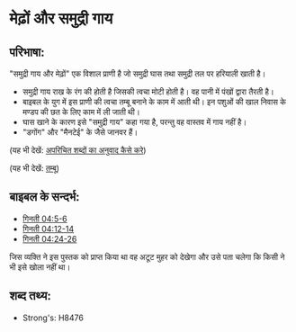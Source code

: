 # मेढ़ों और समुद्री गाय #

## परिभाषा: ##

"समुद्री गाय और मेढ़ों" एक विशाल प्राणी है जो समुद्री घास तथा समुद्री तल पर हरियाली खाती है।

* समुद्री गाय राख के रंग की होती है जिसकी त्वचा मोटी होती है। वह पानी में पंखों द्वारा तैरती है।
* बाइबल के युग में इस प्राणी की त्वचा तम्बू बनाने के काम में आती थी। इन पशुओं की खाल निवास के मण्डप की छत के लिए काम में ली जाती थी।
* घास खाने के कारण इसे "समुद्री गाय" कहा गया है, परन्तु वह वास्तव में गाय नहीं है।
* "डगोंग" और "मैनटेई" के जैसे जानवर हैं।

(यह भी देखें: [अपरिचित शब्दों का अनुवाद कैसे करे](rc://hi/ta/man/translate/translate-unknown))

(यह भी देखें: [तम्बू](../kt/tabernacle.md))

## बाइबल के सन्दर्भ: ##

* [गिनती 04:5-6](rc://hi/tn/help/num/04/05)
* [गिनती 04:12-14](rc://hi/tn/help/num/04/12)
* [गिनती 04:24-26](rc://hi/tn/help/num/04/24)

जिस व्यक्ति ने इस पुस्तक को प्राप्त किया था वह अटूट मुहर को देखेगा और उसे पता चलेगा कि किसी ने भी इसे खोला नहीं था।

## शब्द तथ्य: ##

* Strong's: H8476
